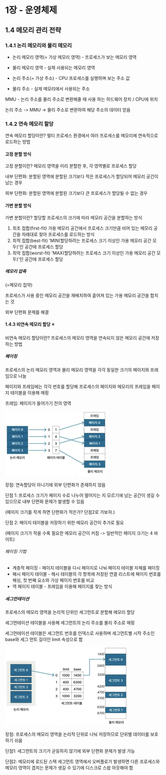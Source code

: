 # 1장 - 운영체제

## 1.4 메모리 관리 전략

### 1.4.1 논리 메모리와 물리 메모리

* 논리 메모리 영역(= 가상 메모리 영역) - 프로세스가 보는 메모리 영역
* 물리 메모리 영역 - 실제 사용되는 메모리 영역

* 논리 주소(= 가상 주소) - CPU 프로세스를 실행하며 보는 주소 값
* 물리 주소 - 실제 메모리에서 사용되는 주소

MMU - 논리 주소를 물리 주소로 변환해줄 때 사용 하는 하드웨어 장치 / CPU에 위치

논리 주소 -> MMU -> 물리 주소로 변환하여 해당 주소의 데이터 얻음

### 1.4.2 연속 메모리 할당

연속 메모리 할당이란? 멀티 프로세스 환경에서 여러 프로세스를 메모리에 연속적으로 로드하는 방법

#### 고정 분할 방식

고정 분할이란? 메모리 영역을 미리 분할한 후, 각 영역별로 프로세스 할당

내부 단편화: 분할된 영역에 분할된 크기보다 작은 프로세스가 할당되어 메모리 공간이 남는 경우

외부 단편화: 분할된 영역에 분할된 크기보다 큰 프로세스가 할당될 수 없는 경우

#### 가변 분할 방식

가변 분할이란? 할당할 프로세스의 크기에 따라 메모리 공간을 분할하는 방식

1. 최초 접합(first-fit)
  가용 메모리 공간에서 프로세스 크기만큼 비어 있는 메모리 공간을 차례대로 찾아 프로세스를 로드하는 방식
2. 최적 접합(best-fit)
  'MIN(할당하려는 프로세스 크기 이상인 가용 메모리 공간 모두)'인 공간에 프로세스 할당
3. 최악 접합(worst-fit)
  'MAX(할당하려는 프로세스 크기 이상인 가용 메모리 공간 모두)'인 공간에 프로세스 할당

##### 메모리 압축

(=메모리 집약)

프로세스가 사용 중인 메모리 공간을 재배치하여 흩어져 있는 가용 메모리 공간을 합치는 것

외부 단편화 문제를 해결

#### 1.4.3 비연속 메모리 할당 ⭐

비연속 메모리 할당이란? 프로세스의 메모리 영역을 연속되지 않은 메모리 공간에 저장하는 방법

##### 페이징

프로세스의 논리 메모리 영역과 물리 메모리 영역을 각각 동일한 크기의 페이지와 프레임으로 나눔

페이지와 프레임에는 각각 번호를 할당해 프로세스의 페이지와 메모리의 프레임을 페이지 테이블을 이용해 매핑

프레임: 페이지가 들어가기 전의 영역

![Alt text](paging.png)

장점: 연속할당이 아니기에 외부 단편화가 존재하지 않음

단점 1: 프로세스 크기가 페이지 수로 나누어 떨어지는 지 모르기에 남는 공간이 생길 수 있으므로 내부 단편화 문제가 발생할 수 있음

(페이지 크기를 작게 하면 단편화가 적은가? 단점2로 가보자.)

단점 2: 페이지 테이블을 저장하기 위한 메모리 공간이 추가로 필요

(페이지 크기가 작을 수록 필요한 메모리 공간이 커짐 -> 일반적인 페이지 크기는 4 바이트)

###### 페이징 기법

* 계층적 페이징 - 페이지 테이블을 다시 페이지로 나눠 페이지 테이블 자체를 페이징
* 해시 페이지 테이블 - 해시 테이블의 각 항목에 저장된 연결 리스트에 페이지 번호를 해싱, 첫 번째 요소와 가상 페이지 번호를 비교
* 역 페이지 테이블 - 프레임을 이용해 페이지를 찾는 방식

##### 세그먼테이션

프로세스의 메모리 영역을 논리적 단위인 세그먼트로 분할해 메모리 할당

세그먼테이션 테이블을 사용해 세그먼트의 논리 주소를 물리 주소로 매핑

세그먼테이션 테이블은 세그먼트 번호를 인덱스로 사용하며 세그먼트별 시작 주소인 base와 세그 먼트 길이인 limit 속성으로 함

![Alt text](segmentation.png)

장점: 프로세스의 메모리 영역을 논리적 단위로 나눠 저장하므로 단위별 데이터를 보호하기 쉬움

단점1: 세그먼트의 크기가 균등하지 않기에 외부 단편화 문제가 발생 가능

단점2: 메모리에 로드된 스택 세그먼트 영역에서 오버플로가 발생하면 다른 프로세스와 메모리 영역이 겹치는 문제가 생길 수 있기에 디스크로 스왑 아웃해야 함
